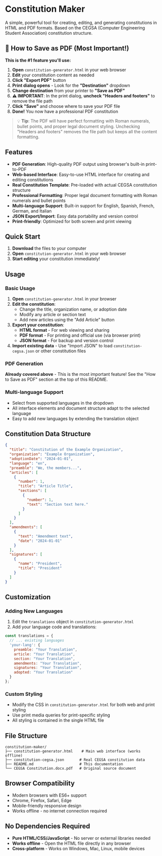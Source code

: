 # Constitution Maker

A simple, powerful tool for creating, editing, and generating constitutions in HTML and PDF formats. Based on the CEGSA (Computer Engineering Student Association) constitution structure.

## 📄 How to Save as PDF (Most Important!)

**This is the #1 feature you'll use:**

1. **Open** `constitution-generator.html` in your web browser
2. **Edit** your constitution content as needed
3. **Click "Export PDF"** button
4. **Print dialog opens** - Look for the **"Destination"** dropdown
5. **Change destination** from your printer to **"Save as PDF"**
6. **⚠️ IMPORTANT**: In the print dialog, **uncheck "Headers and footers"** to remove the file path
7. **Click "Save"** and choose where to save your PDF file
8. **Done!** You now have a professional PDF constitution

> 💡 **Tip**: The PDF will have perfect formatting with Roman numerals, bullet points, and proper legal document styling. Unchecking "Headers and footers" removes the file path but keeps all the content formatting.

## Features

- **PDF Generation**: High-quality PDF output using browser's built-in print-to-PDF
- **Web-based Interface**: Easy-to-use HTML interface for creating and editing constitutions
- **Real Constitution Template**: Pre-loaded with actual CEGSA constitution structure
- **Professional Formatting**: Proper legal document formatting with Roman numerals and bullet points
- **Multi-language Support**: Built-in support for English, Spanish, French, German, and Italian
- **JSON Export/Import**: Easy data portability and version control
- **Print-friendly**: Optimized for both screen and print viewing

## Quick Start

1. **Download** the files to your computer
2. **Open** `constitution-generator.html` in your web browser
3. **Start editing** your constitution immediately!

## Usage

### Basic Usage

1. **Open** `constitution-generator.html` in your browser
2. **Edit the constitution**:
   - Change the title, organization name, or adoption date
   - Modify any article or section text
   - Add new articles using the "Add Article" button
3. **Export your constitution**:
   - **HTML format** - For web viewing and sharing
   - **PDF format** - For printing and official use (via browser print)
   - **JSON format** - For backup and version control
4. **Import existing data** - Use "Import JSON" to load `constitution-cegsa.json` or other constitution files

### PDF Generation

**Already covered above** - This is the most important feature! See the "How to Save as PDF" section at the top of this README.

### Multi-language Support

- Select from supported languages in the dropdown
- All interface elements and document structure adapt to the selected language
- Easy to add new languages by extending the translation object

## Constitution Data Structure

```json
{
  "title": "Constitution of the Example Organization",
  "organization": "Example Organization",
  "adoptionDate": "2024-01-01",
  "language": "en",
  "preamble": "We, the members...",
  "articles": [
    {
      "number": 1,
      "title": "Article Title",
      "sections": [
        {
          "number": 1,
          "text": "Section text here."
        }
      ]
    }
  ],
  "amendments": [
    {
      "text": "Amendment text",
      "date": "2024-01-01"
    }
  ],
  "signatures": [
    {
      "name": "President",
      "title": "President"
    }
  ]
}
```

## Customization

### Adding New Languages

1. Edit the `translations` object in `constitution-generator.html`
2. Add your language code and translations:

```javascript
const translations = {
  // ... existing languages
  'your-lang': {
    preamble: "Your Translation",
    article: "Your Translation",
    section: "Your Translation",
    amendments: "Your Translation",
    signatures: "Your Translation",
    adopted: "Your Translation"
  }
};
```

### Custom Styling

- Modify the CSS in `constitution-generator.html` for both web and print styling
- Use print media queries for print-specific styling
- All styling is contained in the single HTML file

## File Structure

```
constitution-maker/
├── constitution-generator.html    # Main web interface (works offline)
├── constitution-cegsa.json       # Real CEGSA constitution data
├── README.md                     # This documentation
└── CEGSA Constitution.docx.pdf   # Original source document
```

## Browser Compatibility

- Modern browsers with ES6+ support
- Chrome, Firefox, Safari, Edge
- Mobile-friendly responsive design
- Works offline - no internet connection required

## No Dependencies Required

- **Pure HTML/CSS/JavaScript** - No server or external libraries needed
- **Works offline** - Open the HTML file directly in any browser
- **Cross-platform** - Works on Windows, Mac, Linux, mobile devices



